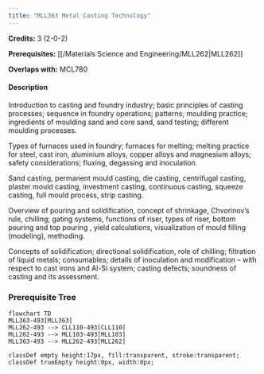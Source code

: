 ```yaml
---
title: "MLL363 Metal Casting Technology"
---
```

**Credits:** 3 (2-0-2)

**Prerequisites:** [[/Materials Science and Engineering/MLL262|MLL262]]

**Overlaps with:** MCL780

#### Description
Introduction to casting and foundry industry; basic principles of casting processes; sequence in foundry operations; patterns; moulding practice; ingredients of moulding sand and core sand, sand testing; different moulding processes.

Types of furnaces used in foundry; furnaces for melting; melting practice for steel, cast iron, aluminium alloys, copper alloys and magnesium alloys; safety considerations; fluxing, degassing and inoculation.

Sand casting, permanent mould casting, die casting, centrifugal casting, plaster mould casting, investment casting, continuous casting, squeeze casting, full mould process, strip casting.

Overview of pouring and solidification, concept of shrinkage, Chvorinov’s rule, chilling; gating systems, functions of riser, types of riser, bottom pouring and top pouring , yield calculations, visualization of mould filling (modeling), methoding.

Concepts of solidification; directional solidification, role of chilling; filtration of liquid metals; consumables; details of inoculation and modification – with respect to cast irons and Al-Si system; casting defects; soundness of casting and its assessment.

### Prerequisite Tree

```mermaid
flowchart TD
MLL363-493[MLL363]
MLL262-493 --> CLL110-493[CLL110]
MLL262-493 --> MLL103-493[MLL103]
MLL363-493 --> MLL262-493[MLL262]

classDef empty height:17px, fill:transparent, stroke:transparent;
classDef trueEmpty height:0px, width:0px;
```
